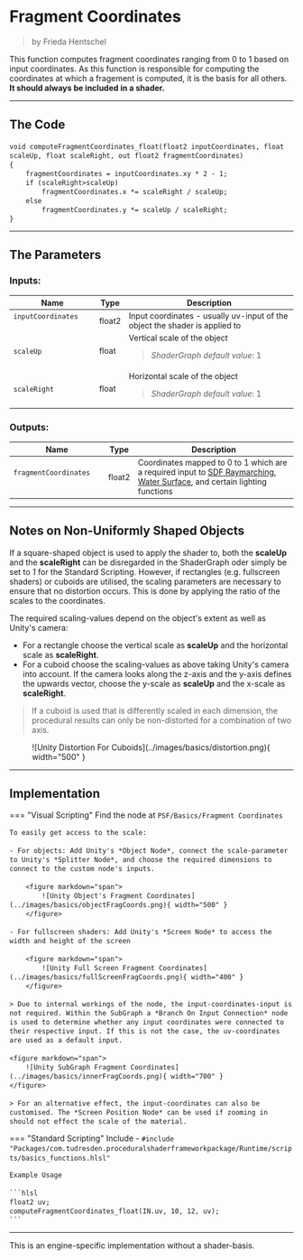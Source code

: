 <div class="container">
    <h1 class="main-heading">Fragment Coordinates</h1>
    <blockquote class="author">by Frieda Hentschel</blockquote>
</div>

This function computes fragment coordinates ranging from 0 to 1 based on input coordinates. As this function is responsible for computing the coordinates at which a fragement is computed, it is the basis for all others. **It should always be included in a shader.**

---

## The Code

``` hlsl
void computeFragmentCoordinates_float(float2 inputCoordinates, float scaleUp, float scaleRight, out float2 fragmentCoordinates)
{
    fragmentCoordinates = inputCoordinates.xy * 2 - 1;
    if (scaleRight>scaleUp)
        fragmentCoordinates.x *= scaleRight / scaleUp;
    else
        fragmentCoordinates.y *= scaleUp / scaleRight;
}
```

---

## The Parameters

### Inputs:
| Name            | Type     | Description |
|-----------------|----------|-------------|
| `inputCoordinates`  <img width=50/>  | float2   | Input coordinates - usually uv-input of the object the shader is applied to|
| `scaleUp`        | float   | Vertical scale of the object <br> <blockquote>*ShaderGraph default value*: 1</blockquote>|
| `scaleRight`   | float  | Horizontal scale of the object <br> <blockquote>*ShaderGraph default value*: 1</blockquote>|

### Outputs:
| Name            | Type     | Description |
|-----------------|----------|-------------|
| `fragmentCoordinates`  <img width=70/>  | float2   | Coordinates mapped to 0 to 1 which are a required input to [SDF Raymarching](../sdfs/raymarching.md), [Water Surface](../water/waterSurface.md), and certain lighting functions|

---

## Notes on Non-Uniformly Shaped Objects

If a square-shaped object is used to apply the shader to, both the **scaleUp** and the **scaleRight** can be disregarded in the ShaderGraph oder simply be set to *1* for the Standard Scripting. However, if rectangles (e.g. fullscreen shaders) or cuboids are utilised, the scaling parameters are necessary to ensure that no distortion occurs. This is done by applying the ratio of the scales to the coordinates.

The required scaling-values depend on the object's extent as well as Unity's camera:

- For a rectangle choose the vertical scale as **scaleUp** and the horizontal scale as **scaleRight**.
- For a cuboid choose the scaling-values as above taking Unity's camera into account. If the camera looks along the z-axis and the y-axis defines the upwards vector, choose the y-scale as **scaleUp** and the x-scale as **scaleRight**.

> If a cuboid is used that is differently scaled in each dimension, the procedural results can only be non-distorted for a combination of two axis.

<figure markdown="span">
    ![Unity Distortion For Cuboids](../images/basics/distortion.png){ width="500" }
</figure>

---

## Implementation

=== "Visual Scripting"
    Find the node at `PSF/Basics/Fragment Coordinates`

    To easily get access to the scale:

    - For objects: Add Unity's *Object Node*, connect the scale-parameter to Unity's *Splitter Node*, and choose the required dimensions to connect to the custom node's inputs. 

        <figure markdown="span">
            ![Unity Object's Fragment Coordinates](../images/basics/objectFragCoords.png){ width="500" }
        </figure>
    
    - For fullscreen shaders: Add Unity's *Screen Node* to access the width and height of the screen 

        <figure markdown="span">
            ![Unity Full Screen Fragment Coordinates](../images/basics/fullScreenFragCoords.png){ width="400" }
        </figure>

    > Due to internal workings of the node, the input-coordinates-input is not required. Within the SubGraph a *Branch On Input Connection* node is used to determine whether any input coordinates were connected to their respective input. If this is not the case, the uv-coordinates are used as a default input. 

    <figure markdown="span">
        ![Unity SubGraph Fragment Coordinates](../images/basics/innerFragCoords.png){ width="700" }
    </figure>
    
    > For an alternative effect, the input-coordinates can also be customised. The *Screen Position Node* can be used if zooming in should not effect the scale of the material.

=== "Standard Scripting"
    Include - ```#include "Packages/com.tudresden.proceduralshaderframeworkpackage/Runtime/scripts/basics_functions.hlsl"```

    Example Usage

    ```hlsl
    float2 uv;
    computeFragmentCoordinates_float(IN.uv, 10, 12, uv);
    ```

---

This is an engine-specific implementation without a shader-basis.